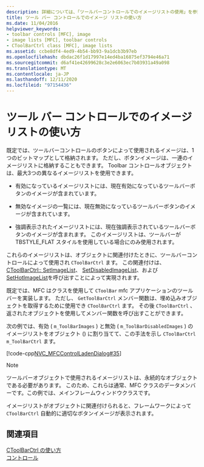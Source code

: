 ```yaml
---
description: 詳細については、「ツールバーコントロールでのイメージリストの使用」を参照してください。
title: ツール バー コントロールでのイメージ リストの使い方
ms.date: 11/04/2016
helpviewer_keywords:
- toolbar controls [MFC], image
- image lists [MFC], toolbar controls
- CToolBarCtrl class [MFC], image lists
ms.assetid: ccbe8df4-4ed9-4b54-bb93-9a1dcb3b97eb
ms.openlocfilehash: dbdac26f1d17997e14ed4ba16875ef3794e46a71
ms.sourcegitcommit: d6af41e42699628c3e2e6063ec7b03931a49a098
ms.translationtype: MT
ms.contentlocale: ja-JP
ms.lasthandoff: 12/11/2020
ms.locfileid: "97154436"
---
```

# <a name="using-image-lists-in-a-toolbar-control"></a>ツール バー コントロールでのイメージ リストの使い方

既定では、ツールバーコントロールのボタンによって使用されるイメージは、1つのビットマップとして格納されます。 ただし、ボタンイメージは、一連のイメージリストに格納することもできます。 Toolbar コントロールオブジェクトは、最大3つの異なるイメージリストを使用できます。

- 有効になっているイメージリストには、現在有効になっているツールバーボタンのイメージが含まれています。

- 無効なイメージの一覧には、現在無効になっているツールバーボタンのイメージが含まれています。

- 強調表示されたイメージリストには、現在強調表示されているツールバーボタンのイメージが含まれます。 このイメージリストは、ツールバーが TBSTYLE_FLAT スタイルを使用している場合にのみ使用されます。

これらのイメージリストは、オブジェクトに関連付けたときに、ツールバーコントロールによって使用され `CToolBarCtrl` ます。 この関連付けは、 [CToolBarCtrl:: SetImageList](../mfc/reference/ctoolbarctrl-class.md#setimagelist)、 [SetDisabledImageList](../mfc/reference/ctoolbarctrl-class.md#setdisabledimagelist)、および [SetHotImageList](../mfc/reference/ctoolbarctrl-class.md#sethotimagelist)を呼び出すことによって実現されます。

既定では、MFC はクラスを使用して `CToolBar` mfc アプリケーションのツールバーを実装します。 ただし、 `GetToolBarCtrl` メンバー関数は、埋め込みオブジェクトを取得するために使用でき `CToolBarCtrl` ます。 その後 `CToolBarCtrl` 、返されたオブジェクトを使用してメンバー関数を呼び出すことができます。

次の例では、有効 ( `m_ToolBarImages` ) と無効 ( `m_ToolBarDisabledImages` ) のイメージリストをオブジェクト () に割り当てて、この手法を示し `CToolBarCtrl` `m_ToolBarCtrl` ます。

[!code-cpp[NVC_MFCControlLadenDialog#35](../mfc/codesnippet/cpp/using-image-lists-in-a-toolbar-control_1.cpp)]

> [!NOTE]
> ツールバーオブジェクトで使用されるイメージリストは、永続的なオブジェクトである必要があります。 このため、これらは通常、MFC クラスのデータメンバーです。この例では、メインフレームウィンドウクラスです。

イメージリストがオブジェクトに関連付けられると、フレームワークによって `CToolBarCtrl` 自動的に適切なボタンイメージが表示されます。

## <a name="see-also"></a>関連項目

[CToolBarCtrl の使い方](../mfc/using-ctoolbarctrl.md)<br/>
[コントロール](../mfc/controls-mfc.md)
